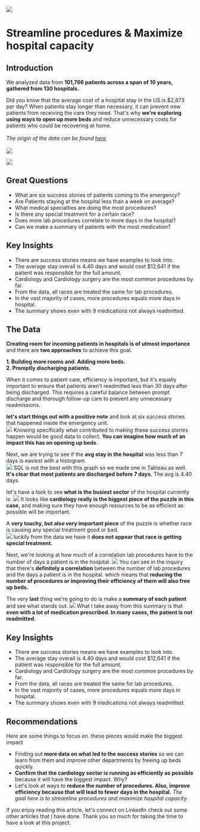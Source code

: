 <img src="Hospital_Visuals/Hospital Project banner 2.jpg?raw=true"/>

# Streamline procedures & Maximize hospital capacity

## Introduction 

We analyzed data from **101,766 patients across a span of 10 years, gathered from 130 hospitals.**

Did you know that the average cost of a hospital stay in the US is $2,873 per day? When patients stay longer than necessary, it can prevent new patients from receiving the care they need. That's why **we're exploring using ways to open up more beds** and reduce unnecessary costs for patients who could be recovering at home.
<br><br>
*The origin of the data can be found [here](https://archive.ics.uci.edu/dataset/296/diabetes+130-us+hospitals+for+years+1999-2008)* <br><br>
<img src="Hospital_Visuals/Intro about data.jpg?raw=true"/><br>

<img src="Hospital_Visuals/Averages-combined.jpg?raw=true"/> <br>


## Great Questions  

- What are six success stories of patients coming to the emergency? 
- Are Patients staying at the hospital less than a week on average?  
- What medical specialties are doing the most procedures? 
- Is there any special treatment for a certain race? 
- Does more lab procedures correlate to more days in the hospital? 
- Can we make a summary of patients with the most medication?
  
## Key Insights 

- There are success stories means we have examples to look into.  
 - The average stay overall is 4.40 days and would cost $12,641 if the patient was responsible for the full amount. 
 - Cardiology and Cardiology surgery are the most common procedures by far.  
 - From the data, all races are treated the same for lab procedures.  
 - In the vast majority of cases, more procedures equals more days in hospital.  
 - The summary shows even with 9 medications not always readmitted. 


## The Data 
**Creating room for incoming patients in hospitals is of utmost importance** and there are **two approaches** to achieve this goal.

**1. Building more rooms and. Adding more beds.**  
**2. Promptly discharging patients.**

When it comes to patient care, efficiency is important, but it's equally important to ensure that patients aren't readmitted less than 30 days after being discharged. This requires a careful balance between prompt discharge and thorough follow-up care to prevent any unnecessary readmissions.

**let's start things out with a positive note** and look at six success stories that happened inside the emergency unit. <br>
<img src="Hospital_Visuals/Success stories-Combined_no added text.jpg?raw=true"/>
Knowing specifically what contributed to making these success stories happen would be good data to collect. **You can imagine how much of an impact this has on opening up beds.** 

Next, we are trying to see if the **avg stay in the hospital** was less than 7 days is easiest with a histogram.  
<img src="Hospital_Visuals/Histogram combined.jpg?raw=true"/>
SQL is not the best with this graph so we made one in Tableau as well. **It's clear that most patients are discharged before 7 days.** The avg is 4.40 days. 

let's have a look to see **what is the busiest sector** of the hospital currently is. 
<img src="Hospital_Visuals/num_precedures-combined.jpg?raw=true"/>
It looks like **cardiology really is the biggest piece of the puzzle in this case,** and making sure they have enough resources to be as efficient as possible will be important. 

A **very touchy, but also very important piece** of the puzzle is whether race is causing any special treatment good or bad.  
 <img src="Hospital_Visuals/avg lab vs race-Results-Combined.jpg?raw=true"/>
luckily from the data we have it **does not appear that race is getting special treatment.** 

Next, we're looking at how much of a correlation lab procedures have to the number of days a patient is in the hospital. 
 <img src="Hospital_Visuals/more precedures-Combined.jpg?raw=true"/>
You can see in the inquiry that there's **definitely a correlation** between the number of lab procedures and the days a patient is in the hospital. which means that **reducing the number of procedures or improving their efficiency of them will also free up beds.** 

The very **last** thing we're going to do is make a **summary of each patient** and see what stands out. 
 <img src="Hospital_Visuals/Patient summary-combined.jpg?raw=true"/>
 What I take away from this summary is that **even with a lot of medication prescribed. In many cases, the patient is not readmitted.**

## Key Insights 
- There are success stories means we have examples to look into.  
- The average stay overall is 4.40 days and would cost $12,641 if the patient was responsible for the full amount. 
- Cardiology and Cardiology surgery are the most common procedures by far.  
- From the data, all races are treated the same for lab procedures.  
- In the vast majority of cases, more procedures equals more days in hospital.  
- The summary shows even with 9 medications not always readmitted.

## Recommendations 
Here are some things to focus on. these pieces would make the biggest impact 
- Finding out **more data on what led to the success stories** so we can learn from them and improve other departments by freeing up beds quickly. 
- **Confirm that the cardiology sector is running as efficiently as possible** because it will have the biggest impact. Why? 
- Let's look at ways to **reduce the number of procedures. Also, improve efficiency because that will lead to fewer days in the hospital.** 
  *The goal here is to streamline procedures and maximize hospital capacity.*

If you enjoy reading this article, let's connect on LinkedIn 
check out some other articles that I have done. 
Thank you so much for taking the time to have a look at this project. 
 



 






